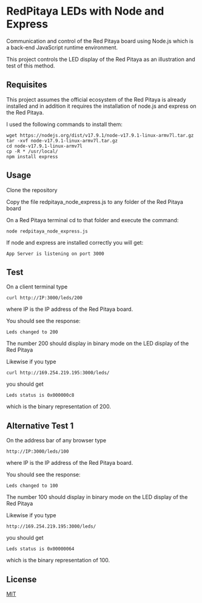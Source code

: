 # RedPitaya LEDs with Node and Express
Communication and control of the Red Pitaya board using Node.js which is a back-end JavaScript runtime environment.

This project controls the LED display of the Red Pitaya as an illustration and test of this method.

## Requisites

This project assumes the official ecosystem of the Red Pitaya is already installed and in addition it requires the installation of node.js and express on the Red Pitaya.

I used the following commands to install them:

    wget https://nodejs.org/dist/v17.9.1/node-v17.9.1-linux-armv7l.tar.gz
    tar -xvf node-v17.9.1-linux-armv7l.tar.gz
    cd node-v17.9.1-linux-armv7l 
    cp -R * /usr/local/
    npm install express

## Usage

Clone the repository
    
Copy the file redpitaya_node_express.js to any folder of the Red Pitaya board
    
On a Red Pitaya terminal cd to that folder and execute the command: 

    node redpitaya_node_express.js
    
If node and express are installed correctly you will get: 

    App Server is listening on port 3000

## Test

On a client terminal type

    curl http://IP:3000/leds/200
    
where IP is the IP address of the Red Pitaya board.

You should see the response: 

    Leds changed to 200
    
The number 200 should display in binary mode on the LED display of the Red Pitaya

Likewise if you type 

    curl http://169.254.219.195:3000/leds/
    
you should get 

    Leds status is 0x000000c8
    
which is the binary representation of 200.
    
    
## Alternative Test 1

On the address bar of any browser type

    http://IP:3000/leds/100
    
where IP is the IP address of the Red Pitaya board.

You should see the response: 

    Leds changed to 100
    
The number 100 should display in binary mode on the LED display of the Red Pitaya

Likewise if you type 

    http://169.254.219.195:3000/leds/
    
you should get 

    Leds status is 0x00000064
    
which is the binary representation of 100.

    
    
## License

[MIT](LICENSE)
